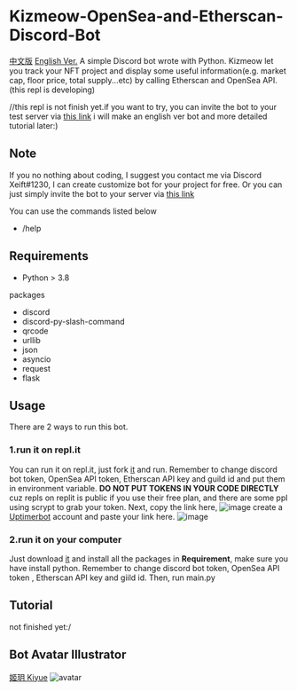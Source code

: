 # Kizmeow-OpenSea-and-Etherscan-Discord-Bot
[中文版](https://github.com/Xeift/Kizmeow-OpenSea-and-Etherscan-Discord-Bot/blob/main/%E8%AE%80%E6%88%91.md) [English Ver.]()
A simple Discord bot wrote with Python. Kizmeow let you track your NFT project and display some useful information(e.g. market cap, floor price, total supply...etc) by calling Etherscan and OpenSea API.(this repl is developing)


//this repl is not finish yet.if you want to try, you can invite the bot to your test server via [this link](https://discord.com/api/oauth2/authorize?client_id=886198731328868402&permissions=534727097920&scope=bot%20applications.commands)
i will make an english ver bot and more detailed tutorial later:)

Note
-----------------
If you no nothing about coding, I suggest you contact me via Discord Xeift#1230, I can create customize bot for your project for free.
Or you can just simply invite the bot to your server via [this link](https://discord.com/api/oauth2/authorize?client_id=886198731328868402&permissions=534727097920&scope=bot%20applications.commands)

You can use the commands listed below

+ /help

Requirements
-----------------
+ Python > 3.8

packages
+ discord
+ discord-py-slash-command
+ qrcode
+ urllib
+ json
+ asyncio
+ request
+ flask

Usage
-----------------
There are 2 ways to run this bot.

### 1.run it on repl.it
You can run it on repl.it, just fork [it](https://replit.com/@Kizmeow-NFT-Tracker) and run. Remember to change discord bot token, OpenSea API token, Etherscan API key and guild id and put them in environment variable. **DO NOT PUT TOKENS IN YOUR CODE DIRECTLY** cuz repls on replit is public if you use their free plan, and there are some ppl using scrypt to grab your token.
Next, copy the link here, ![image](https://user-images.githubusercontent.com/80938768/146533872-021b05b3-f18c-44db-a943-527903dc6616.png) create a [Uptimerbot](https://uptimerobot.com/) account and paste your link here. ![image](https://user-images.githubusercontent.com/80938768/146534310-74201ab2-700e-4271-94a2-f2ecf8d12acb.png)

### 2.run it on your computer
Just download [it](https://github.com/Xeift/Kizmeow-OpenSea-and-Etherscan-Discord-Bot/archive/refs/heads/main.zip) and install all the packages in **Requirement**, make sure you have install python. Remember to change discord bot token, OpenSea API token , Etherscan API key and giild id. Then, run main.py

Tutorial
-----------------
not finished yet:/

Bot Avatar Illustrator
-----------------
[姬玥 Kiyue](https://www.facebook.com/profile.php?id=100026170072950)
![avatar](https://user-images.githubusercontent.com/80938768/146544100-315cdd44-7461-441b-a3dd-d3ee653b145a.png)
